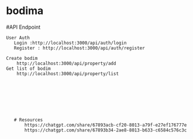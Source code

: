 # bodima
#API Endpoint

    User Auth
       Login :http://localhost:3000/api/auth/login
       Register : http://localhost:3000/api/auth/register

    Create bodim
        http://localhost:3000/api/property/add
    Get list of bodim
        http://localhost:3000/api/property/list








       # Resources 
           https://chatgpt.com/share/67893acb-cf20-8013-a79f-e27ef176777e
           https://chatgpt.com/share/67893b34-2ae8-8013-b633-c6584c576c3c
